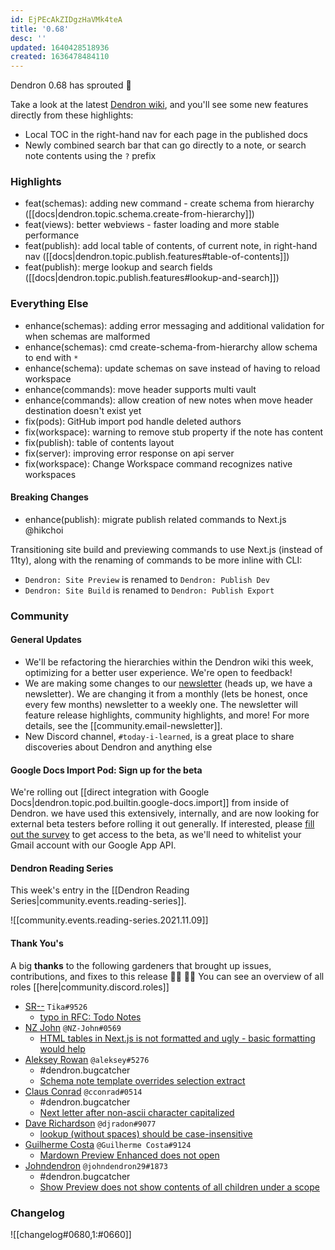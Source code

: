 ```yaml
---
id: EjPEcAkZIDgzHaVMk4teA
title: '0.68'
desc: ''
updated: 1640428518936
created: 1636478484110
---
```


Dendron 0.68 has sprouted  🌱

Take a look at the latest [Dendron wiki](https://wiki.dendron.so), and you'll see some new features directly from these highlights:

* Local TOC in the right-hand nav for each page in the published docs
* Newly combined search bar that can go directly to a note, or search note contents using the `?` prefix

### Highlights
* feat(schemas): adding new command - create schema from hierarchy ([[docs|dendron.topic.schema.create-from-hierarchy]])
* feat(views): better webviews - faster loading and more stable performance
* feat(publish): add local table of contents, of current note, in right-hand nav ([[docs|dendron.topic.publish.features#table-of-contents]])
* feat(publish): merge lookup and search fields ([[docs|dendron.topic.publish.features#lookup-and-search]])

### Everything Else
* enhance(schemas): adding error messaging and additional validation for when schemas are malformed
* enhance(schemas): cmd create-schema-from-hierarchy allow schema to end with `*`
* enhance(schema): update schemas on save instead of having to reload workspace
* enhance(commands): move header supports multi vault
* enhance(commands): allow creation of new notes when move header destination doesn't exist yet
* fix(pods): GitHub import pod handle deleted authors
* fix(workspace): warning to remove stub property if the note has content
* fix(publish): table of contents layout
* fix(server): improving error response on api server
* fix(workspace): Change Workspace command recognizes native workspaces

#### Breaking Changes
* enhance(publish): migrate publish related commands to Next.js @hikchoi

Transitioning site build and previewing commands to use Next.js (instead of 11ty), along with the renaming of commands to be more inline with CLI:
* `Dendron: Site Preview` is renamed to `Dendron: Publish Dev`
* `Dendron: Site Build` is renamed to `Dendron: Publish Export`

### Community

#### General Updates

- We'll be refactoring the hierarchies within the Dendron wiki this week, optimizing for a better user experience. We're open to feedback!
- We are making some changes to our [newsletter](https://link.dendron.so/newsletter) (heads up, we have a newsletter). We are changing it from a monthly (lets be honest, once every few months) newsletter to a weekly one. The newsletter will feature release highlights, community highlights, and more! For more details, see the [[community.email-newsletter]].
- New Discord channel, `#today-i-learned`, is a great place to share discoveries about Dendron and anything else

#### Google Docs Import Pod: Sign up for the beta

We're rolling out [[direct integration with Google Docs|dendron.topic.pod.builtin.google-docs.import]] from inside of Dendron. we have used this extensively, internally, and are now looking for external beta testers before rolling it out generally. If interested, please [fill out the survey](https://airtable.com/shrP1yKjIDPFU4wHN) to get access to the beta, as we'll need to whitelist your Gmail account with our Google App API.

#### Dendron Reading Series

This week's entry in the [[Dendron Reading Series|community.events.reading-series]].

![[community.events.reading-series.2021.11.09]]

#### Thank You's

A big **thanks** to the following gardeners that brought up issues, contributions, and fixes to this release :man_farmer: :woman_farmer: 
You can see an overview of all roles [[here|community.discord.roles]]

- [SR--](https://github.com/SR--) `Tika#9526`
  - [typo in RFC: Todo Notes](https://github.com/dendronhq/dendron-site/pull/259)
- [NZ John](https://github.com/nz-john) `@NZ-John#0569`
  - [HTML tables in Next.js is not formatted and ugly - basic formatting would help](https://github.com/dendronhq/dendron/issues/1674)
- [Aleksey Rowan](https://github.com/aleksey-rowan) `@aleksey#5276`
  - #dendron.bugcatcher
  - [Schema note template overrides selection extract](https://github.com/dendronhq/dendron/issues/1675)
- [Claus Conrad](https://github.com/cconrad) `@cconrad#0514`
	- #dendron.bugcatcher
	- [Next letter after non-ascii character capitalized](https://github.com/dendronhq/dendron/issues/1668)
- [Dave Richardson](https://github.com/djradon) `@djradon#9077`
	- [lookup (without spaces) should be case-insensitive](https://github.com/dendronhq/dendron/issues/1654)
- [Guilherme Costa](https://github.com/guilhermesfc) `@Guilherme Costa#9124`
	- [Mardown Preview Enhanced does not open](https://github.com/dendronhq/dendron/issues/1657)
- [Johndendron](https://github.com/johndendron) `@johndendron29#1873`
	- #dendron.bugcatcher
	- [Show Preview does not show contents of all children under a scope](https://github.com/dendronhq/dendron/issues/1663)

### Changelog
![[changelog#0680,1:#0660]]
